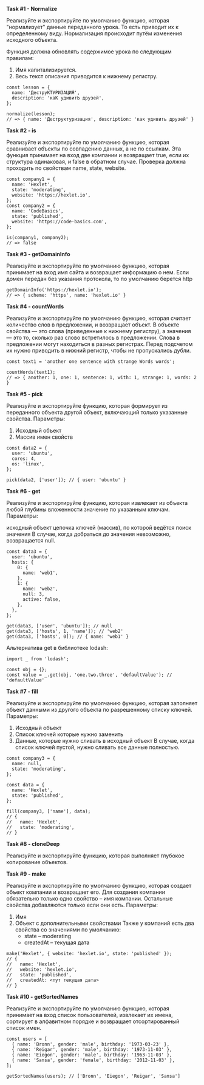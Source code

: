 **Task #1 - Normalize**

Реализуйте и экспортируйте по умолчанию функцию, которая "нормализует" данные переданного урока. То есть приводит их к определенному виду. Нормализация происходит путём изменения исходного объекта.

Функция должна обновлять содержимое урока по следующим правилам:

1) Имя капитализируется.
2) Весь текст описания приводится к нижнему регистру.

```
const lesson = {
  name: 'ДеструКТУРИЗАЦИЯ',
  description: 'каК удивитЬ друзей',
};

normalize(lesson);
// => { name: 'Деструктуризация', description: 'как удивить друзей' }
```




**Task #2 - is**

Реализуйте и экспортируйте по умолчанию функцию, которая сравнивает объекты по совпадению данных, а не по ссылкам. Эта функция принимает на вход две компании и возвращает true, если их структура одинаковая, и false в обратном случае. Проверка должна проходить по свойствам name, state, website.

```
const company1 = {
  name: 'Hexlet',
  state: 'moderating',
  website: 'https://hexlet.io',
};
const company2 = {
  name: 'CodeBasics',
  state: 'published',
  website: 'https://code-basics.com',
};

is(company1, company2);
// => false
```


**Task #3 - getDomainInfo**

Реализуйте и экспортируйте по умолчанию функцию, которая принимает на вход имя сайта и возвращает информацию о нем. Если домен передан без указания протокола, то по умолчанию берется http

```
getDomainInfo('https://hexlet.io');
// => { scheme: 'https', name: 'hexlet.io' }
```


**Task #4 - countWords**

Реализуйте и экспортируйте по умолчанию функцию, которая считает количество слов в предложении, и возвращает объект. В объекте свойства — это слова (приведенные к нижнему регистру), а значения — это то, сколько раз слово встретилось в предложении. Слова в предложении могут находиться в разных регистрах. Перед подсчетом их нужно приводить в нижний регистр, чтобы не пропускались дубли.

```
const text1 = 'another one sentence with strange Words words';

countWords(text1);
// => { another: 1, one: 1, sentence: 1, with: 1, strange: 1, words: 2 }
```


**Task #5 - pick**

Реализуйте и экспортируйте функцию, которая формирует из переданного объекта другой объект, включающий только указанные свойства. Параметры:

1) Исходный объект
2) Массив имен свойств

```
const data2 = {
  user: 'ubuntu',
  cores: 4,
  os: 'linux',
};

pick(data2, ['user']); // { user: 'ubuntu' }
```


**Task #6 - get**

Реализуйте и экспортируйте функцию, которая извлекает из объекта любой глубины вложенности значение по указанным ключам. Параметры:

исходный объект
цепочка ключей (массив), по которой ведётся поиск значения В случае, когда добраться до значения невозможно, возвращается null.

```
const data3 = {
  user: 'ubuntu',
  hosts: {
    0: {
      name: 'web1',
    },
    1: {
      name: 'web2',
      null: 3,
      active: false,
    },
  },
};

get(data3, ['user', 'ubuntu']); // null
get(data3, ['hosts', 1, 'name']); // 'web2'
get(data3, ['hosts', 0]); // { name: 'web1' }
```


Альтернатива get в библиотеке lodash:

```
import _ from 'lodash';

const obj = {};
const value = _.get(obj, 'one.two.three', 'defaultValue'); // 'defaultValue'
```


**Task #7 - fill**


Реализуйте и экспортируйте по умолчанию функцию, которая заполняет объект данными из другого объекта по разрешенному списку ключей. Параметры:

1) Исходный объект
2) Список ключей которые нужно заменить
3) Данные, которые нужно сливать в исходный объект В случае, когда список ключей пустой, нужно сливать все данные полностью.

```
const company3 = {
  name: null,
  state: 'moderating',
};

const data = {
  name: 'Hexlet',
  state: 'published',
};

fill(company3, ['name'], data);
// {
//   name: 'Hexlet',
//   state: 'moderating',
// }
```

**Task #8 - cloneDeep**

Реализуйте и экспортируйте функцию, которая выполняет глубокое копирование объектов.


**Task #9 - make**

Реализуйте и экспортируйте по умолчанию функцию, которая создает объект компании и возвращает его. Для создания компании обязательно только одно свойство – имя компании. Остальные свойства добавляются только если они есть. Параметры:

1) Имя
2) Объект с дополнительными свойствами Также у компаний есть два свойства со значениями по умолчанию:
   * state – moderating
   * createdAt – текущая дата

```
make('Hexlet', { website: 'hexlet.io', state: 'published' });
// {
//   name: 'Hexlet',
//   website: 'hexlet.io',
//   state: 'published',
//   createdAt: <тут текущая дата>
// }
```

**Task #10 - getSortedNames**


Реализуйте и экспортируйте по умолчанию функцию, которая принимает на вход список пользователей, извлекает их имена, сортирует в алфавитном порядке и возвращает отсортированный список имен.

```
const users = [
  { name: 'Bronn', gender: 'male', birthday: '1973-03-23' },
  { name: 'Reigar', gender: 'male', birthday: '1973-11-03' },
  { name: 'Eiegon', gender: 'male', birthday: '1963-11-03' },
  { name: 'Sansa', gender: 'female', birthday: '2012-11-03' },
];

getSortedNames(users); // ['Bronn', 'Eiegon', 'Reigar', 'Sansa']
```
